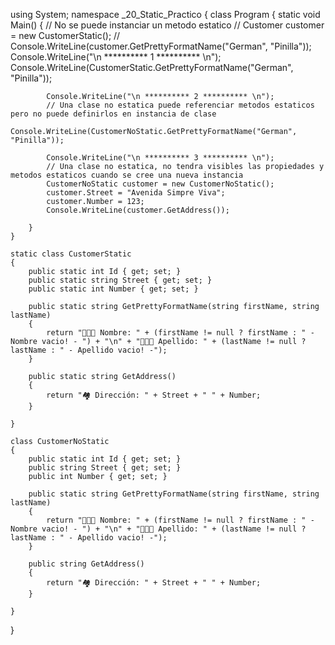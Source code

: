 using System;
namespace _20_Static_Practico
{
    class Program
    {
        static void Main()
        {
            // No se puede instanciar un metodo estatico
            // Customer customer = new CustomerStatic();
            // Console.WriteLine(customer.GetPrettyFormatName("German", "Pinilla"));
            Console.WriteLine("\n ********** 1 ********** \n");
            Console.WriteLine(CustomerStatic.GetPrettyFormatName("German", "Pinilla"));

            Console.WriteLine("\n ********** 2 ********** \n");
            // Una clase no estatica puede referenciar metodos estaticos pero no puede definirlos en instancia de clase
            Console.WriteLine(CustomerNoStatic.GetPrettyFormatName("German", "Pinilla"));

            Console.WriteLine("\n ********** 3 ********** \n");
            // Una clase no estatica, no tendra visibles las propiedades y metodos estaticos cuando se cree una nueva instancia
            CustomerNoStatic customer = new CustomerNoStatic();
            customer.Street = "Avenida Simpre Viva";
            customer.Number = 123;
            Console.WriteLine(customer.GetAddress());

        }
    }

    static class CustomerStatic
    {
        public static int Id { get; set; }
        public static string Street { get; set; }
        public static int Number { get; set; }

        public static string GetPrettyFormatName(string firstName, string lastName)
        {
            return "👨🏽‍💻 Nombre: " + (firstName != null ? firstName : " - Nombre vacio! - ") + "\n" + "👨🏽‍💻 Apellido: " + (lastName != null ? lastName : " - Apellido vacio! -");
        }

        public static string GetAddress()
        {
            return "🏘 Dirección: " + Street + " " + Number;
        }

    }

    class CustomerNoStatic
    {
        public static int Id { get; set; }
        public string Street { get; set; }
        public int Number { get; set; }

        public static string GetPrettyFormatName(string firstName, string lastName)
        {
            return "👨🏽‍💻 Nombre: " + (firstName != null ? firstName : " - Nombre vacio! - ") + "\n" + "👨🏽‍💻 Apellido: " + (lastName != null ? lastName : " - Apellido vacio! -");
        }

        public string GetAddress()
        {
            return "🏘 Dirección: " + Street + " " + Number;
        }

    }
}
